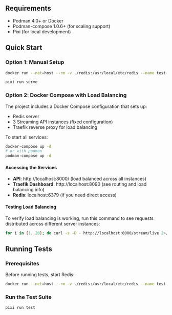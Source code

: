 ## Requirements

- Podman 4.0+ or Docker
- Podman-compose 1.0.6+ (for scaling support)
- Pixi (for local development)

## Quick Start

### Option 1: Manual Setup

```sh
docker run --net=host --rm -v ./redis:/usr/local/etc/redis --name test-redis redis redis-server /usr/local/etc/redis/redis.conf

pixi run serve
```

### Option 2: Docker Compose with Load Balancing

The project includes a Docker Compose configuration that sets up:
- Redis server
- 3 Streaming API instances (fixed configuration)
- Traefik reverse proxy for load balancing

To start all services:
```sh
docker-compose up -d
# or with podman
podman-compose up -d
```

#### Accessing the Services

- **API**: http://localhost:8000/ (load balanced across all instances)
- **Traefik Dashboard**: http://localhost:8090 (see routing and load balancing info)
- **Redis**: localhost:6379 (if you need direct access)

#### Testing Load Balancing

To verify load balancing is working, run this command to see requests distributed across different server instances:
```sh
for i in {1..20}; do curl -s -D - http://localhost:8000/stream/live 2>/dev/null | grep X-Server-Host; done | sort
```

## Running Tests

### Prerequisites

Before running tests, start Redis:

```sh
docker run --net=host --rm -v ./redis:/usr/local/etc/redis --name test-redis redis redis-server /usr/local/etc/redis/redis.conf
```

### Run the Test Suite

```sh
pixi run test
```


